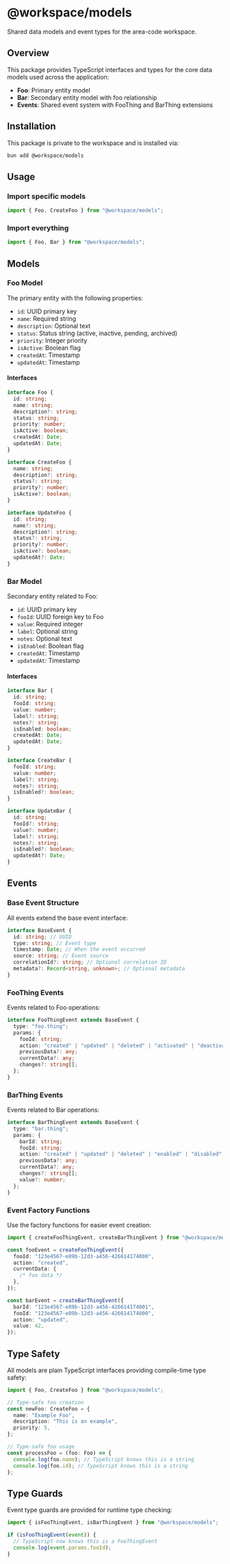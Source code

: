 # @workspace/models

Shared data models and event types for the area-code workspace.

## Overview

This package provides TypeScript interfaces and types for the core data models used across the application:

- **Foo**: Primary entity model
- **Bar**: Secondary entity model with foo relationship
- **Events**: Shared event system with FooThing and BarThing extensions

## Installation

This package is private to the workspace and is installed via:

```bash
bun add @workspace/models
```

## Usage

### Import specific models

```typescript
import { Foo, CreateFoo } from "@workspace/models";
```

### Import everything

```typescript
import { Foo, Bar } from "@workspace/models";
```

## Models

### Foo Model

The primary entity with the following properties:

- `id`: UUID primary key
- `name`: Required string
- `description`: Optional text
- `status`: Status string (active, inactive, pending, archived)
- `priority`: Integer priority
- `isActive`: Boolean flag
- `createdAt`: Timestamp
- `updatedAt`: Timestamp

#### Interfaces

```typescript
interface Foo {
  id: string;
  name: string;
  description?: string;
  status: string;
  priority: number;
  isActive: boolean;
  createdAt: Date;
  updatedAt: Date;
}

interface CreateFoo {
  name: string;
  description?: string;
  status?: string;
  priority?: number;
  isActive?: boolean;
}

interface UpdateFoo {
  id: string;
  name?: string;
  description?: string;
  status?: string;
  priority?: number;
  isActive?: boolean;
  updatedAt?: Date;
}
```

### Bar Model

Secondary entity related to Foo:

- `id`: UUID primary key
- `fooId`: UUID foreign key to Foo
- `value`: Required integer
- `label`: Optional string
- `notes`: Optional text
- `isEnabled`: Boolean flag
- `createdAt`: Timestamp
- `updatedAt`: Timestamp

#### Interfaces

```typescript
interface Bar {
  id: string;
  fooId: string;
  value: number;
  label?: string;
  notes?: string;
  isEnabled: boolean;
  createdAt: Date;
  updatedAt: Date;
}

interface CreateBar {
  fooId: string;
  value: number;
  label?: string;
  notes?: string;
  isEnabled?: boolean;
}

interface UpdateBar {
  id: string;
  fooId?: string;
  value?: number;
  label?: string;
  notes?: string;
  isEnabled?: boolean;
  updatedAt?: Date;
}
```

## Events

### Base Event Structure

All events extend the base event interface:

```typescript
interface BaseEvent {
  id: string; // UUID
  type: string; // Event type
  timestamp: Date; // When the event occurred
  source: string; // Event source
  correlationId?: string; // Optional correlation ID
  metadata?: Record<string, unknown>; // Optional metadata
}
```

### FooThing Events

Events related to Foo operations:

```typescript
interface FooThingEvent extends BaseEvent {
  type: "foo.thing";
  params: {
    fooId: string;
    action: "created" | "updated" | "deleted" | "activated" | "deactivated";
    previousData?: any;
    currentData?: any;
    changes?: string[];
  };
}
```

### BarThing Events

Events related to Bar operations:

```typescript
interface BarThingEvent extends BaseEvent {
  type: "bar.thing";
  params: {
    barId: string;
    fooId: string;
    action: "created" | "updated" | "deleted" | "enabled" | "disabled";
    previousData?: any;
    currentData?: any;
    changes?: string[];
    value?: number;
  };
}
```

### Event Factory Functions

Use the factory functions for easier event creation:

```typescript
import { createFooThingEvent, createBarThingEvent } from "@workspace/models";

const fooEvent = createFooThingEvent({
  fooId: "123e4567-e89b-12d3-a456-426614174000",
  action: "created",
  currentData: {
    /* foo data */
  },
});

const barEvent = createBarThingEvent({
  barId: "123e4567-e89b-12d3-a456-426614174001",
  fooId: "123e4567-e89b-12d3-a456-426614174000",
  action: "updated",
  value: 42,
});
```

## Type Safety

All models are plain TypeScript interfaces providing compile-time type safety:

```typescript
import { Foo, CreateFoo } from "@workspace/models";

// Type-safe foo creation
const newFoo: CreateFoo = {
  name: "Example Foo",
  description: "This is an example",
  priority: 5,
};

// Type-safe foo usage
const processFoo = (foo: Foo) => {
  console.log(foo.name); // TypeScript knows this is a string
  console.log(foo.id); // TypeScript knows this is a string
};
```

## Type Guards

Event type guards are provided for runtime type checking:

```typescript
import { isFooThingEvent, isBarThingEvent } from "@workspace/models";

if (isFooThingEvent(event)) {
  // TypeScript now knows this is a FooThingEvent
  console.log(event.params.fooId);
}
```
